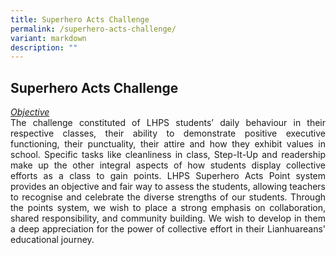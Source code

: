 ```yaml
---
title: Superhero Acts Challenge
permalink: /superhero-acts-challenge/
variant: markdown
description: ""
---
```

<h2><strong>Superhero Acts Challenge</strong></h2>

<p style="text-align: justify"><i><u>Objective</u></i><br>
The challenge constituted of LHPS students’ daily behaviour in their respective classes, their ability to demonstrate positive executive functioning, their punctuality, their attire and how they exhibit values in school. Specific tasks like cleanliness in class, Step-It-Up and readership make up the other integral aspects of how students display collective efforts as a class to gain points. LHPS Superhero Acts Point system provides an objective and fair way to assess the students, allowing teachers to recognise and celebrate the diverse strengths of our students. Through the points system, we wish to place a strong emphasis on collaboration, shared responsibility, and community building. We wish to develop in them a deep appreciation for the power of collective effort in their Lianhuareans' educational journey.
</p>